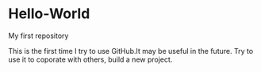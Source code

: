 # Hello-World
My first repository

This is the first time I try to use GitHub.It may be useful in the future. 
Try to use it to coporate with others, build a new project.

